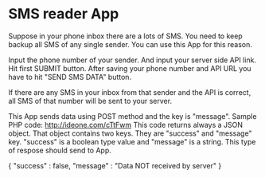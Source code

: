 # SMS reader App

Suppose in your phone inbox there are a lots of SMS. You need to keep backup all SMS of any single sender. You can use this App for this reason.

Input the phone number of your sender. And input your server side API link.
Hit first SUBMIT button. After saving your phone number and API URL you have to hit "SEND SMS DATA" button.

If there are any SMS in your inbox from that sender and the API is correct, all SMS of that number will be sent to your server.

This App sends data using POST method and the key is "message". Sample PHP code: http://ideone.com/cTtFwm
This code returns always a JSON object. That object contains two keys. They are "success" and "message" key. "success" is a boolean type value and "message" is a string.
This type of respose should send to App.

{
"success" : false,
"message" : "Data NOT received by server"
}

